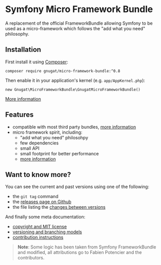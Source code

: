 # Symfony Micro Framework Bundle

A replacement of the official FrameworkBundle allowing Symfony to be used as a
micro-framework which follows the "add what you need" philosophy.

## Installation

First install it using [Composer](https://getcomposer.org/download):

    composer require gnugat/micro-framework-bundle:^0.8

Then enable it in your application's kernel (e.g. `app/AppKernel.php`):

    new Gnugat\MicroFrameworkBundle\GnugatMicroFrameworkBundle()

[More information](doc/01-installation.md)

## Features

* compatible with most third party bundles, [more information](doc/02-compatibility.md)
* micro framework spirit, including:
    * "add what you need" philosohpy
    * few dependencies
    * small API
    * small footprint for better performance
    * [more information](doc/03-benchmark.md)

## Want to know more?

You can see the current and past versions using one of the following:

* the `git tag` command
* the [releases page on Github](https://github.com/gnugat/micro-framework-bundle/releases)
* the file listing the [changes between versions](CHANGELOG.md)

And finally some meta documentation:

* [copyright and MIT license](LICENSE)
* [versioning and branching models](VERSIONING.md)
* [contribution instructions](CONTRIBUTING.md)

> **Note**: Some logic has been taken from Symfony FrameworkBundle and modified,
> all attributions go to Fabien Potencier and the contributors.
